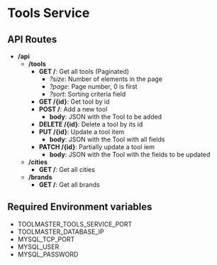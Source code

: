 # Tools Service

## API Routes

- __/api__
  - __/tools__
    - __GET /__: Get all tools (Paginated)
      - _?size_: Number of elements in the page
      - _?page_: Page number, 0 is first
      - _?sort_: Sorting criteria field
    - __GET /{id}__: Get tool by id
    - __POST /__: Add a new tool
      - __body__: JSON with the Tool to be added
    - __DELETE /{id}__: Delete a tool by its id
    - __PUT /{id}__: Update a tool item
      - __body__: JSON with the Tool with all fields
    - __PATCH /{id}__: Partially update a tool iem
      - __body__: JSON with the Tool with the fields to be updated
  - __/cities__
    - __GET /__: Get all cities
  - __/brands__
    - __GET /__: Get all brands

## Required Environment variables
- TOOLMASTER_TOOLS_SERVICE_PORT
- TOOLMASTER_DATABASE_IP
- MYSQL_TCP_PORT
- MYSQL_USER
- MYSQL_PASSWORD